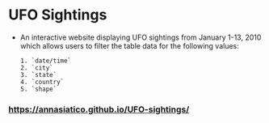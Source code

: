 # UFO Sightings

* An interactive website displaying UFO sightings from January 1-13, 2010 which allows users to filter the table data for the following values:

	  1. `date/time`
	  2. `city`
	  3. `state`
	  4. `country`
	  5. `shape`

### https://annasiatico.github.io/UFO-sightings/

